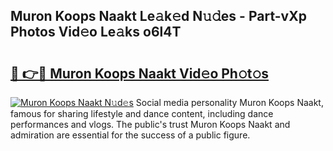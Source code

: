## Muron Koops Naakt Le𝚊k𝚎d N𝚞𝚍es - Part-vXp Photos Vid𝚎o Le𝚊ks o6l4T

# <h2><a href="http://fb3my3u.evod.top/?m=Muron+Koops+Naakt">🔗 👉🔴 Muron Koops Naakt Vid𝚎o Ph𝚘t𝚘s</a></h2>

[![Muron Koops Naakt N𝚞d𝚎s](https://i.imgur.com/8V9OHl7.gif)](http://fb3my3u.evod.top/?m=Muron+Koops+Naakt)
Social media personality Muron Koops Naakt, famous for sharing lifestyle and dance content, including dance performances and vlogs. The public's trust Muron Koops Naakt and admiration are essential for the success of a public figure. 
